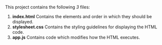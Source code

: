This project contains the following *3* files:

1. **index.html** Contains the elements and order in which they should be displayed.
2. **stylesheet.css** Contains the styling guidelines for displaying the HTML code.
3. **app.js** Contains code which modifies how the HTML executes.

